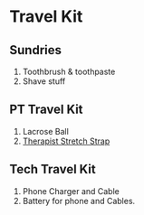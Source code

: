 # Travel Kit

## Sundries

1. Toothbrush & toothpaste
2. Shave stuff 

## PT Travel Kit

1. Lacrose Ball
2. [Therapist Stretch Strap](https://smile.amazon.com/gp/product/B00VTVP98C)

## Tech Travel Kit
1. Phone Charger and Cable
2. Battery for phone and Cables.

